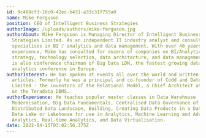 ```yaml
---
id: 9c468cf3-10c0-42ec-b431-a33c31f755a0
name: Mike Ferguson
position: CEO of Intelligent Business Strategies
authorImage: /uploads/authors/mike-ferguson.jpg
authorAbout: Mike Ferguson is Managing Director of Intelligent Business
  Strategies Limited. As an independent IT industry analyst and consultant, he
  specialises in BI / analytics and data management. With over 40 years of IT
  experience, Mike has consulted for dozens of companies on BI/Analytics, data
  strategy, technology selection, data architecture, and data management. Mike
  is also conference chairman of Big Data LDN, the fastest growing data and
  analytics conference in Europe.
authorInterest: He has spoken at events all over the world and written numerous
  articles. Formerly he was a principal and co-founder of Codd and Date Europe
  Limited - the inventors of the Relational Model, a Chief Architect at Teradata
  on the Teradata DBMS.
authorExperience: He teaches popular master classes in Data Warehouse
  Modernisation, Big Data Fundamentals, Centralised Data Governance of a
  Distributed Data Landscape, Building, Creating Data Products in a Data Mesh,
  Data Lake or Lakehouse for use in Analytics, Machine Learning and Advanced
  Analytics, Real-time Analytics, and Data Virtualisation.
date: 2022-04-15T03:02:56.375Z
---
```

